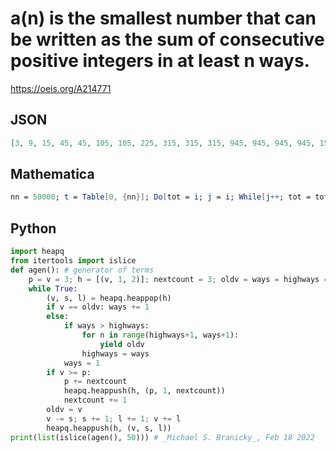 # a\(n\) is the smallest number that can be written as the sum of consecutive positive integers in at least n ways\.
https://oeis.org/A214771
## JSON
```JSON
[3, 9, 15, 45, 45, 105, 105, 225, 315, 315, 315, 945, 945, 945, 945, 1575, 1575, 2835, 2835, 3465, 3465, 3465, 3465, 10395, 10395, 10395, 10395, 10395, 10395, 10395, 10395, 17325, 17325, 17325, 17325, 31185, 31185, 31185, 31185, 45045, 45045, 45045, 45045]
```
## Mathematica
```Mathematica
nn = 50000; t = Table[0, {nn}]; Do[tot = i; j = i; While[j++; tot = tot + j; tot <= nn, t[[tot]]++], {i, nn/2 - 1}]; Table[Position[t, _?(# >= n &), 1, 1][[1, 1]], {n, Max[t]}] (* _T. D. Noe_, Jul 28 2012 *)
```
## Python
```Python
import heapq
from itertools import islice
def agen(): # generator of terms
    p = v = 3; h = [(v, 1, 2)]; nextcount = 3; oldv = ways = highways = 0
    while True:
        (v, s, l) = heapq.heappop(h)
        if v == oldv: ways += 1
        else:
            if ways > highways:
                for n in range(highways+1, ways+1):
                    yield oldv
                highways = ways
            ways = 1
        if v >= p:
            p += nextcount
            heapq.heappush(h, (p, 1, nextcount))
            nextcount += 1
        oldv = v
        v -= s; s += 1; l += 1; v += l
        heapq.heappush(h, (v, s, l))
print(list(islice(agen(), 50))) # _Michael S. Branicky_, Feb 18 2022
```
